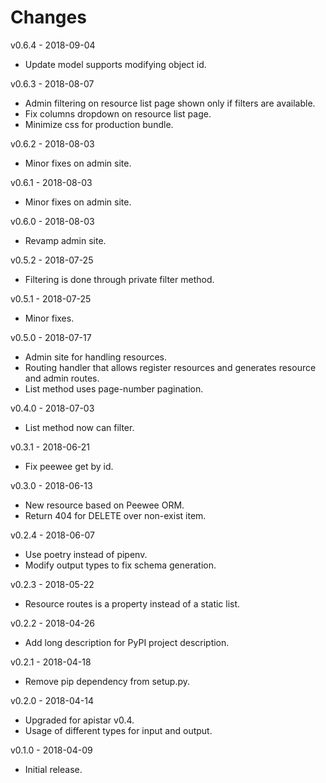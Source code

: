 # Changes
v0.6.4 - 2018-09-04
 * Update model supports modifying object id.

v0.6.3 - 2018-08-07
 * Admin filtering on resource list page shown only if filters are available.
 * Fix columns dropdown on resource list page.
 * Minimize css for production bundle.

v0.6.2 - 2018-08-03
 * Minor fixes on admin site.
 
v0.6.1 - 2018-08-03
 * Minor fixes on admin site.

v0.6.0 - 2018-08-03
 * Revamp admin site.

v0.5.2 - 2018-07-25
 * Filtering is done through private filter method.

v0.5.1 - 2018-07-25
 * Minor fixes.

v0.5.0 - 2018-07-17
 * Admin site for handling resources.
 * Routing handler that allows register resources and generates resource and admin routes.
 * List method uses page-number pagination.

v0.4.0 - 2018-07-03
 * List method now can filter.

v0.3.1 - 2018-06-21
 * Fix peewee get by id.

v0.3.0 - 2018-06-13
 * New resource based on Peewee ORM.
 * Return 404 for DELETE over non-exist item.

v0.2.4 - 2018-06-07
 * Use poetry instead of pipenv.
 * Modify output types to fix schema generation.

v0.2.3 - 2018-05-22
 * Resource routes is a property instead of a static list.

v0.2.2 - 2018-04-26
 * Add long description for PyPI project description.

v0.2.1 - 2018-04-18
 * Remove pip dependency from setup.py.

v0.2.0 - 2018-04-14
 * Upgraded for apistar v0.4.
 * Usage of different types for input and output.

v0.1.0 - 2018-04-09
 * Initial release.
